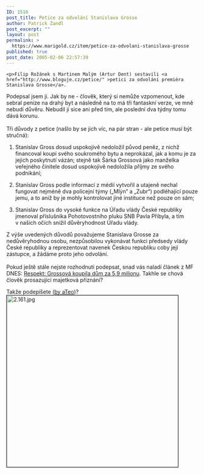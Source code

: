 ```yaml
---
ID: 1516
post_title: Petice za odvolání Stanislava Grosse
author: Patrick Zandl
post_excerpt: ""
layout: post
permalink: >
  https://www.marigold.cz/item/petice-za-odvolani-stanislava-grosse
published: true
post_date: 2005-02-06 22:57:39
---
```

	<p>Filip Rožánek s Martinem Malým (Artur Dent) sestavili <a href="http://www.bloguje.cz/petice/" >petici za odvolání premiéra Stanislava Grosse</a>.
Podepsal jsem ji. Jak by ne - člověk, který si nemůže vzpomenout, kde
sebral peníze na drahý byt a následně na to má tři fantaskní verze, ve
mně nebudí důvěru. Nebudil ji sice ani před tím, ale poslední dva týdny
tomu dává korunu. <br />
<br />
Tři důvody z petice (našlo by se jich víc, na pár stran - ale petice musí být stručná):</p>
	<ol>
	<li><p class="western" style="margin-bottom: 0cm;">Stanislav Gross
	dosud uspokojivě nedoložil původ peněz, z&nbsp;nichž financoval
	koupi svého soukromého bytu a neprokázal, jak a komu je za jejich
	poskytnutí vázán; stejně tak Šárka Grossová jako manželka veřejného
	činitele dosud uspokojivě nedoložila příjmy ze svého podnikání;</p>
	</li>
	<li><p class="western" style="margin-bottom: 0cm;">Stanislav Gross
	podle informací z médií vytvořil a utajeně nechal fungovat nejméně
	dva policejní týmy („Mlýn“ a „Zubr“)
	podléhající pouze jemu, a to aniž by je mohly kontrolovat jiné
	instituce než pouze on sám;</p>
	</li>
	<li><p class="western" style="margin-bottom: 0cm;">Stanislav Gross do
	vysoké funkce na Úřadu vlády České republiky jmenoval příslušníka
	Pohotovostního pluku SNB Pavla Přibyla, a tím v&nbsp;našich očích
	snížil důvěryhodnost Úřadu vlády.</p></li>
	</ol>
	<p>Z výše uvedených důvodů považujeme Stanislava Grosse za nedůvěryhodnou osobu, 
nezpůsobilou vykonávat funkci předsedy vlády České republiky a
reprezentovat navenek Českou republiku coby její zástupce, a žádáme proto
jeho odvolání.<br />
<br />
Pokud ještě stále nejste rozhodnuti podepsat, snad vás naladí článek z MF DNES: <a href="http://zpravy.idnes.cz/domaci.asp?r=domaci&amp;c=A050206_150752_domaci_klu&amp;t=A050206_150752_domaci_klu&amp;r2=domaci">Respekt: Grossová koupila dům za 5,9 milionu</a>. Takhle se chová člověk prosazující majetková přiznání?</p>
<p>Takže podepíšete (<a href="http://www.ateo.cz">by aTeo</a>)?<br />
<img src="../media/1/2.161.jpg" alt="2.161.jpg" title="Podepíšeš?" style="border: 1px solid rgb(0, 0, 0);" height="450" width="450" />
</p>